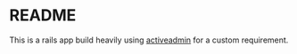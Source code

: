 # README

This is a rails app build heavily using [activeadmin](https://github.com/activeadmin/activeadmin) for a custom requirement.
